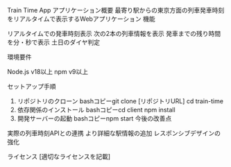 Train Time App
アプリケーション概要
最寄り駅からの東京方面の列車発車時刻をリアルタイムで表示するWebアプリケーション
機能

リアルタイムでの発車時刻表示
次の2本の列車情報を表示
発車までの残り時間を分・秒で表示
土日のダイヤ判定

環境要件

Node.js v18以上
npm v9以上

セットアップ手順
1. リポジトリのクローン
bashコピーgit clone [リポジトリURL]
cd train-time
2. 依存関係のインストール
bashコピーcd client
npm install
3. 開発サーバーの起動
bashコピーnpm start
今後の改善点

実際の列車時刻APIとの連携
より詳細な駅情報の追加
レスポンシブデザインの強化

ライセンス
[適切なライセンスを記載]